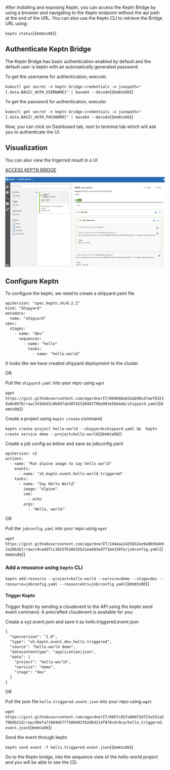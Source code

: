After installing and exposing Keptn, you can access the Keptn Bridge by using a browser and navigating to the Keptn endpoint without the api path at the end of the URL. You can also use the Keptn CLI to retrieve the Bridge URL using:

`keptn status`{{execute}}

## Authenticate Keptn Bridge

The Keptn Bridge has basic authentication enabled by default and the default user is keptn with an automatically generated password.

To get the username for authentication, execute:

`kubectl get secret -n keptn bridge-credentials -o jsonpath="{.data.BASIC_AUTH_USERNAME}" | base64 --decode`{{execute}}

To get the password for authentication, execute:

`kubectl get secret -n keptn bridge-credentials -o jsonpath="{.data.BASIC_AUTH_PASSWORD}" | base64 --decode`{{execute}}

Now, you can click on Dashboard tab, next to terminal tab which will ask you to authenticate the UI.

## Visualization 

You can also view the trigerred result in a UI

[ACCESS KEPTN BRIDGE]({{TRAFFIC_HOST1_80}})

![UI View](./assets/keptn-hello-world.jpg)

## Configure Keptn

To configure the keptn, we need to create a shipyard.yaml file 

```
apiVersion: "spec.keptn.sh/0.2.2"
kind: "Shipyard"
metadata:
  name: "shipyard"
spec:
  stages:
    - name: "dev"
      sequences:
        - name: "hello"
          tasks:
            - name: "hello-world"
```
It looks like we have created shipyard deployment to the cluster

OR

Pull the `shipyard.yaml` into your repo using `wget`

`wget https://gist.githubusercontent.com/agardnerIT/8046b8a81bab90a37aef83219a8e8078/raw/341b6d3c8b8dfab30742320402706e903e5bb4ab/shipyard.yaml`{{execute}}

<!-- ## Create Github stuff
- Create a GitHub PAT with full repo scope. Keptn will use this token to ensure all files and changes are synced to the upstream repo.
- Create a blank (uninitialised) repository for Keptn to work with. Do not add any files (not even a readme)
- Set some environment variables like below

`export GIT_USER=<YourGitUsername>
export GIT_REPO=https://github.com/<YourGitUserName>/<YourRepo>
export GIT_TOKEN=ghp_****` -->

Create a project using `keptn create` command

<!-- --git-user=$GIT_USER --git-remote-url=$GIT_REPO --git-token=$GIT_TOKEN -->

`keptn create project hello-world --shipyard=shipyard.yaml && 
keptn create service demo --project=hello-world`{{execute}}

Create a job config as below and save as jobconfig.yaml

```
apiVersion: v2
actions:
  - name: "Run alpine image to say hello world"
    events:
      - name: "sh.keptn.event.hello-world.triggered"
    tasks:
      - name: "Say Hello World"
        image: "alpine"
        cmd:
          - echo
        args:
          - 'Hello, world!'
```
OR

Pull the `jobconfig.yaml` into your repo using `wget` 

`wget https://gist.githubusercontent.com/agardnerIT/1d4eaa1425832ee9a9036de92a20b3b7/raw/c0caddfcc3025fb16b55b21ea683ed7f1be328fe/jobconfig.yaml`{{execute}}

### Add a resource using `keptn` CLI
`keptn add-resource --project=hello-world --service=demo --stage=dev --resource=jobconfig.yaml --resourceUri=job/config.yaml`{{execute}}

#### Trigger Keptn

Trigger Keptn by sending a cloudevent to the API using the keptn send event command. A precrafted cloudevent is available for you:

Create a xyz.event.json and save it as hello.triggered.event.json

```
{
  "specversion": "1.0",
  "type": "sh.keptn.event.dev.hello.triggered",
  "source": "hello-world demo",
  "datacontenttype": "application/json",
  "data": {
    "project": "hello-world",
    "service": "demo",
    "stage": "dev"
  }
}
```
OR

Pull the json file `hello.triggered.event.json` into your repo using `wget`

`wget https://gist.githubusercontent.com/agardnerIT/005fc85fa86072d723a551a5708db21d/raw/d9efa71969657f7508403f82d0d214f878c4c9ca/hello.triggered.event.json`{{execute}}

Send the event through keptn

`keptn send event -f hello.triggered.event.json`{{execute}}

Go to the Keptn bridge, into the sequence view of the hello-world project and you will be able to see the CD.
